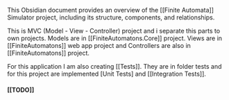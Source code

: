 This Obsidian document provides an overview of the [[Finite Automata]] Simulator project, including its structure, components, and relationships.

This is MVC (Model - View - Controller) project and i separate this parts to own projects. Models are in [[FiniteAutomatons.Core]] project. Views are in [[FiniteAutomatons]] web app project and Controllers are also in [[FiniteAutomatons]] project. 

For this application I am also creating [[Tests]]. They are in folder tests and for this project are implemented [Unit Tests] and [[Integration Tests]].
#### [[TODO]]
